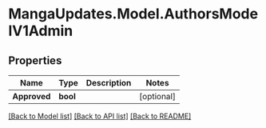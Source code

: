 # MangaUpdates.Model.AuthorsModelV1Admin

## Properties

Name | Type | Description | Notes
------------ | ------------- | ------------- | -------------
**Approved** | **bool** |  | [optional] 

[[Back to Model list]](../README.md#documentation-for-models) [[Back to API list]](../README.md#documentation-for-api-endpoints) [[Back to README]](../README.md)

